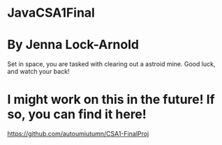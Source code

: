 # JavaCSA1Final
 
# By Jenna Lock-Arnold

Set in space, you are tasked with clearing out a astroid mine. Good luck, and watch your back!

# I might work on this in the future! If so, you can find it here!
https://github.com/autoumiutumn/CSA1-FinalProj
